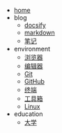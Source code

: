 - [home](/)
- blog
  - [docsify](blog/docsify/)
  - [markdown](blog/markdown/)
  - [笔记](blog/notebook/)
- environment
  - [浏览器](environment/browser/)
  - [编辑器](environment/editor/)
  - [Git](environment/git/)
  - [GitHub](environment/GitHub/)
  - [终端](environment/terminal/)
  - [工具箱](environment/kit/)
  - [Linux](environment/OS/Linux/)
- education
  - [大学](education/university/)
